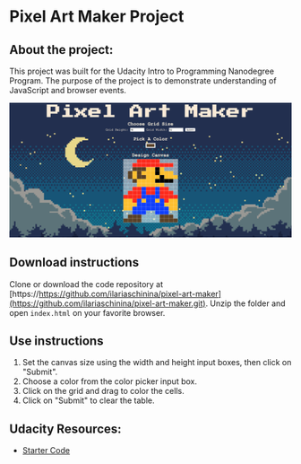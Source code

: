 # Pixel Art Maker Project

## About the project:

This project was built for the Udacity Intro to Programming Nanodegree Program.
The purpose of the project is to demonstrate understanding of JavaScript and browser events.

![screenshot](screenshot.png)


## Download instructions
Clone or download the code repository at [https://https://github.com/ilariaschinina/pixel-art-maker](https://github.com/ilariaschinina/pixel-art-maker.git). 
Unzip the folder and open `index.html` on your favorite browser.


## Use instructions
1. Set the canvas size using the width and height input boxes, then click on "Submit".
2. Choose a color from the color picker input box.
3. Click on the grid and drag to color the cells.
4. Click on "Submit" to clear the table.


## Udacity Resources:
* [Starter Code](https://github.com/udacity/project-pixel-art-maker-starter)

